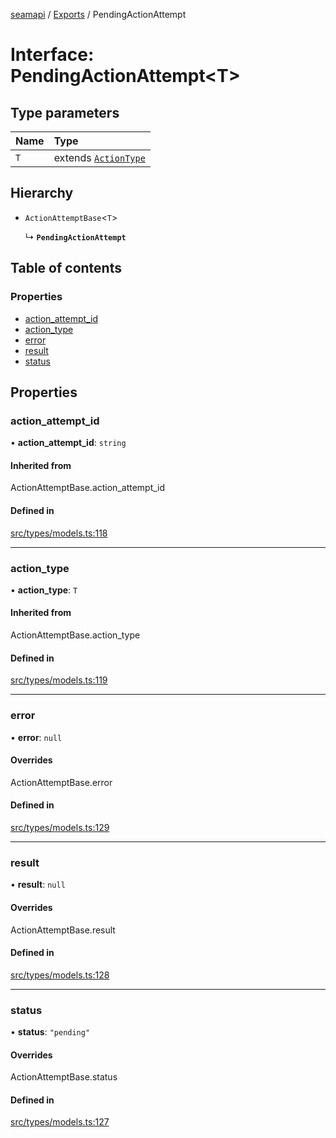[seamapi](../README.md) / [Exports](../modules.md) / PendingActionAttempt

# Interface: PendingActionAttempt<T\>

## Type parameters

| Name | Type |
| :------ | :------ |
| `T` | extends [`ActionType`](../modules.md#actiontype) |

## Hierarchy

- `ActionAttemptBase`<`T`\>

  ↳ **`PendingActionAttempt`**

## Table of contents

### Properties

- [action\_attempt\_id](PendingActionAttempt.md#action_attempt_id)
- [action\_type](PendingActionAttempt.md#action_type)
- [error](PendingActionAttempt.md#error)
- [result](PendingActionAttempt.md#result)
- [status](PendingActionAttempt.md#status)

## Properties

### action\_attempt\_id

• **action\_attempt\_id**: `string`

#### Inherited from

ActionAttemptBase.action\_attempt\_id

#### Defined in

[src/types/models.ts:118](https://github.com/seamapi/javascript/blob/main/src/types/models.ts#L118)

___

### action\_type

• **action\_type**: `T`

#### Inherited from

ActionAttemptBase.action\_type

#### Defined in

[src/types/models.ts:119](https://github.com/seamapi/javascript/blob/main/src/types/models.ts#L119)

___

### error

• **error**: ``null``

#### Overrides

ActionAttemptBase.error

#### Defined in

[src/types/models.ts:129](https://github.com/seamapi/javascript/blob/main/src/types/models.ts#L129)

___

### result

• **result**: ``null``

#### Overrides

ActionAttemptBase.result

#### Defined in

[src/types/models.ts:128](https://github.com/seamapi/javascript/blob/main/src/types/models.ts#L128)

___

### status

• **status**: ``"pending"``

#### Overrides

ActionAttemptBase.status

#### Defined in

[src/types/models.ts:127](https://github.com/seamapi/javascript/blob/main/src/types/models.ts#L127)
